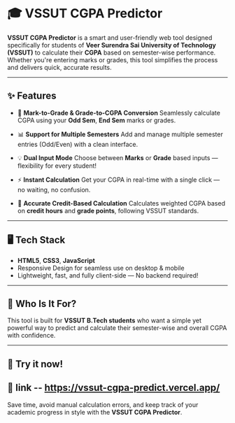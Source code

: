 

# 🎓 VSSUT CGPA Predictor

**VSSUT CGPA Predictor** is a smart and user-friendly web tool designed specifically for students of **Veer Surendra Sai University of Technology (VSSUT)** to calculate their **CGPA** based on semester-wise performance. Whether you're entering marks or grades, this tool simplifies the process and delivers quick, accurate results.

---

## ✨ Features

* 🎯 **Mark-to-Grade & Grade-to-CGPA Conversion**
  Seamlessly calculate CGPA using your **Odd Sem**, **End Sem** marks or grades.

* 📊 **Support for Multiple Semesters**
  Add and manage multiple semester entries (Odd/Even) with a clean interface.

* 💡 **Dual Input Mode**
  Choose between **Marks** or **Grade** based inputs — flexibility for every student!

* ⚡ **Instant Calculation**
  Get your CGPA in real-time with a single click — no waiting, no confusion.

* 🧮 **Accurate Credit-Based Calculation**
  Calculates weighted CGPA based on **credit hours** and **grade points**, following VSSUT standards.

---

## 🖥️ Tech Stack

* **HTML5**, **CSS3**, **JavaScript**
* Responsive Design for seamless use on desktop & mobile
* Lightweight, fast, and fully client-side — No backend required!

---

## 📌 Who Is It For?

This tool is built for **VSSUT B.Tech students** who want a simple yet powerful way to predict and calculate their semester-wise and overall CGPA with confidence.

---

## 🚀 Try it now!

## 📌 link -- https://vssut-cgpa-predict.vercel.app/

Save time, avoid manual calculation errors, and keep track of your academic progress in style with the **VSSUT CGPA Predictor**.


